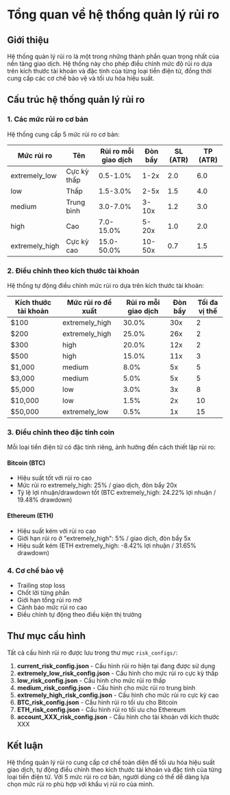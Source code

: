 # Tổng quan về hệ thống quản lý rủi ro

## Giới thiệu
Hệ thống quản lý rủi ro là một trong những thành phần quan trọng nhất của nền tảng giao dịch. Hệ thống này cho phép điều chỉnh mức độ rủi ro dựa trên kích thước tài khoản và đặc tính của từng loại tiền điện tử, đồng thời cung cấp các cơ chế bảo vệ và tối ưu hóa hiệu suất.

## Cấu trúc hệ thống quản lý rủi ro

### 1. Các mức rủi ro cơ bản
Hệ thống cung cấp 5 mức rủi ro cơ bản:

| Mức rủi ro | Tên | Rủi ro mỗi giao dịch | Đòn bẩy | SL (ATR) | TP (ATR) |
|------------|-----|----------------------|---------|----------|----------|
| extremely_low | Cực kỳ thấp | 0.5-1.0% | 1-2x | 2.0 | 6.0 |
| low | Thấp | 1.5-3.0% | 2-5x | 1.5 | 4.0 |
| medium | Trung bình | 3.0-7.0% | 3-10x | 1.2 | 3.0 |
| high | Cao | 7.0-15.0% | 5-20x | 1.0 | 2.0 |
| extremely_high | Cực kỳ cao | 15.0-50.0% | 10-50x | 0.7 | 1.5 |

### 2. Điều chỉnh theo kích thước tài khoản
Hệ thống tự động điều chỉnh mức rủi ro dựa trên kích thước tài khoản:

| Kích thước tài khoản | Mức rủi ro đề xuất | Rủi ro mỗi giao dịch | Đòn bẩy | Tối đa vị thế |
|----------------------|--------------------|----------------------|---------|---------------|
| $100 | extremely_high | 30.0% | 30x | 2 |
| $200 | extremely_high | 25.0% | 26x | 2 |
| $300 | high | 20.0% | 12x | 2 |
| $500 | high | 15.0% | 11x | 3 |
| $1,000 | medium | 8.0% | 5x | 5 |
| $3,000 | medium | 5.0% | 5x | 5 |
| $5,000 | low | 3.0% | 3x | 8 |
| $10,000 | low | 1.5% | 2x | 10 |
| $50,000 | extremely_low | 0.5% | 1x | 15 |

### 3. Điều chỉnh theo đặc tính coin
Mỗi loại tiền điện tử có đặc tính riêng, ảnh hưởng đến cách thiết lập rủi ro:

#### Bitcoin (BTC)
- Hiệu suất tốt với rủi ro cao
- Mức rủi ro extremely_high: 25% / giao dịch, đòn bẩy 20x
- Tỷ lệ lợi nhuận/drawdown tốt (BTC extremely_high: 24.22% lợi nhuận / 19.48% drawdown)

#### Ethereum (ETH)
- Hiệu suất kém với rủi ro cao
- Giới hạn rủi ro ở "extremely_high": 5% / giao dịch, đòn bẩy 5x
- Hiệu suất kém (ETH extremely_high: -8.42% lợi nhuận / 31.65% drawdown)

### 4. Cơ chế bảo vệ
- Trailing stop loss
- Chốt lời từng phần
- Giới hạn tổng rủi ro mở
- Cảnh báo mức rủi ro cao
- Điều chỉnh tự động theo điều kiện thị trường

## Thư mục cấu hình
Tất cả cấu hình rủi ro được lưu trong thư mục `risk_configs/`:

1. **current_risk_config.json** - Cấu hình rủi ro hiện tại đang được sử dụng
2. **extremely_low_risk_config.json** - Cấu hình cho mức rủi ro cực kỳ thấp
3. **low_risk_config.json** - Cấu hình cho mức rủi ro thấp
4. **medium_risk_config.json** - Cấu hình cho mức rủi ro trung bình
5. **extremely_high_risk_config.json** - Cấu hình cho mức rủi ro cực kỳ cao
6. **BTC_risk_config.json** - Cấu hình rủi ro tối ưu cho Bitcoin
7. **ETH_risk_config.json** - Cấu hình rủi ro tối ưu cho Ethereum
8. **account_XXX_risk_config.json** - Cấu hình cho tài khoản với kích thước XXX

## Kết luận
Hệ thống quản lý rủi ro cung cấp cơ chế toàn diện để tối ưu hóa hiệu suất giao dịch, tự động điều chỉnh theo kích thước tài khoản và đặc tính của từng loại tiền điện tử. Với 5 mức rủi ro cơ bản, người dùng có thể dễ dàng lựa chọn mức rủi ro phù hợp với khẩu vị rủi ro của mình.